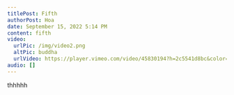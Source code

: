 ```yaml
---
titlePost: Fifth
authorPost: Hoa
date: September 15, 2022 5:14 PM
content: fifth
video:
  urlPic: /img/video2.png
  altPic: buddha
  urlVideo: https://player.vimeo.com/video/45830194?h=2c5541d8bc&color=ffffff&title=0&byline=0&portrait=0&badge=0
audio: []
---
```

thhhhh